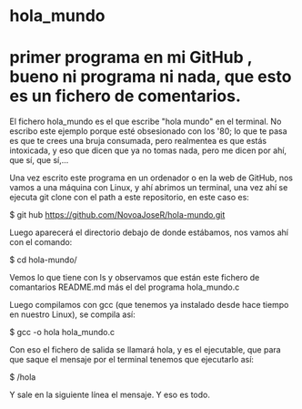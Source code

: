 # hola_mundo
# primer programa en mi GitHub , bueno ni programa ni nada, que esto es un fichero de comentarios.

El fichero hola_mundo es el que escribe "hola mundo" en el terminal.
No escribo este ejemplo porque esté obsesionado con los '80; lo que te pasa es que te crees una bruja consumada, pero realmentea es que estás intoxicada, y eso que dicen que ya no tomas nada, pero me dicen por ahí, que sí, que sí,...

Una vez escrito este programa en un ordenador o en la web de GitHub, nos vamos a una máquina con Linux, y ahí abrimos un terminal, una vez ahí se ejecuta git clone con el path a este repositorio, en este caso es:

$ git hub https://github.com/NovoaJoseR/hola-mundo.git

Luego aparecerá el directorio debajo de donde estábamos, nos vamos ahí con el comando:

$ cd hola-mundo/

Vemos lo que tiene con ls y observamos que están este fichero de comantarios README.md más el del programa hola_mundo.c

Luego compilamos con gcc (que tenemos ya instalado desde hace tiempo en nuestro Linux), se compila así:

$ gcc -o hola hola_mundo.c 

Con eso el fichero de salida se llamará hola, y es el ejecutable, que para que saque el mensaje por el terminal tenemos que ejecutarlo así:

$ /hola

Y sale en la siguiente línea el mensaje.
Y eso es todo.
